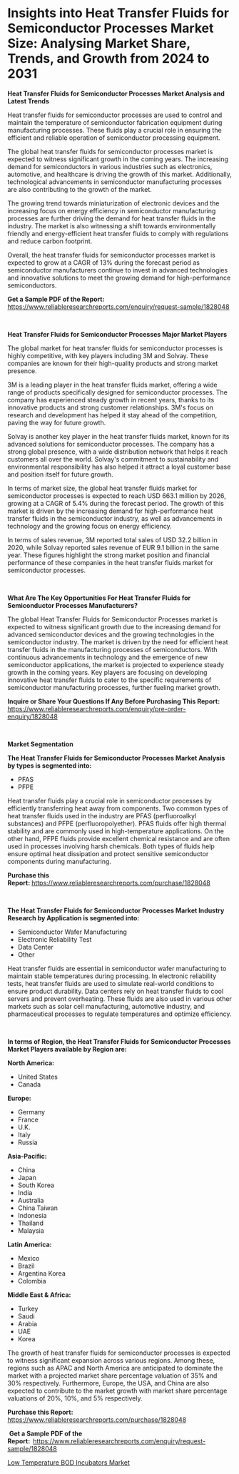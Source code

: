 <p><h1>Insights into Heat Transfer Fluids for Semiconductor Processes Market Size: Analysing Market Share, Trends, and Growth from 2024 to 2031</h1></p><p><strong>Heat Transfer Fluids for Semiconductor Processes Market Analysis and Latest Trends</strong></p>
<p><p>Heat transfer fluids for semiconductor processes are used to control and maintain the temperature of semiconductor fabrication equipment during manufacturing processes. These fluids play a crucial role in ensuring the efficient and reliable operation of semiconductor processing equipment.</p><p>The global heat transfer fluids for semiconductor processes market is expected to witness significant growth in the coming years. The increasing demand for semiconductors in various industries such as electronics, automotive, and healthcare is driving the growth of this market. Additionally, technological advancements in semiconductor manufacturing processes are also contributing to the growth of the market.</p><p>The growing trend towards miniaturization of electronic devices and the increasing focus on energy efficiency in semiconductor manufacturing processes are further driving the demand for heat transfer fluids in the industry. The market is also witnessing a shift towards environmentally friendly and energy-efficient heat transfer fluids to comply with regulations and reduce carbon footprint.</p><p>Overall, the heat transfer fluids for semiconductor processes market is expected to grow at a CAGR of 13% during the forecast period as semiconductor manufacturers continue to invest in advanced technologies and innovative solutions to meet the growing demand for high-performance semiconductors.</p></p>
<p><strong>Get a Sample PDF of the Report:&nbsp;</strong> <a href="https://www.reliableresearchreports.com/enquiry/request-sample/1828048">https://www.reliableresearchreports.com/enquiry/request-sample/1828048</a></p>
<p>&nbsp;</p>
<p><strong>Heat Transfer Fluids for Semiconductor Processes Major Market Players</strong></p>
<p><p>The global market for heat transfer fluids for semiconductor processes is highly competitive, with key players including 3M and Solvay. These companies are known for their high-quality products and strong market presence.</p><p>3M is a leading player in the heat transfer fluids market, offering a wide range of products specifically designed for semiconductor processes. The company has experienced steady growth in recent years, thanks to its innovative products and strong customer relationships. 3M's focus on research and development has helped it stay ahead of the competition, paving the way for future growth.</p><p>Solvay is another key player in the heat transfer fluids market, known for its advanced solutions for semiconductor processes. The company has a strong global presence, with a wide distribution network that helps it reach customers all over the world. Solvay's commitment to sustainability and environmental responsibility has also helped it attract a loyal customer base and position itself for future growth.</p><p>In terms of market size, the global heat transfer fluids market for semiconductor processes is expected to reach USD 663.1 million by 2026, growing at a CAGR of 5.4% during the forecast period. The growth of this market is driven by the increasing demand for high-performance heat transfer fluids in the semiconductor industry, as well as advancements in technology and the growing focus on energy efficiency.</p><p>In terms of sales revenue, 3M reported total sales of USD 32.2 billion in 2020, while Solvay reported sales revenue of EUR 9.1 billion in the same year. These figures highlight the strong market position and financial performance of these companies in the heat transfer fluids market for semiconductor processes.</p></p>
<p>&nbsp;</p>
<p><strong>What Are The Key Opportunities For Heat Transfer Fluids for Semiconductor Processes Manufacturers?</strong></p>
<p><p>The global Heat Transfer Fluids for Semiconductor Processes market is expected to witness significant growth due to the increasing demand for advanced semiconductor devices and the growing technologies in the semiconductor industry. The market is driven by the need for efficient heat transfer fluids in the manufacturing processes of semiconductors. With continuous advancements in technology and the emergence of new semiconductor applications, the market is projected to experience steady growth in the coming years. Key players are focusing on developing innovative heat transfer fluids to cater to the specific requirements of semiconductor manufacturing processes, further fueling market growth.</p></p>
<p><strong>Inquire or Share Your Questions If Any Before Purchasing This Report:</strong> <a href="https://www.reliableresearchreports.com/enquiry/pre-order-enquiry/1828048">https://www.reliableresearchreports.com/enquiry/pre-order-enquiry/1828048</a></p>
<p>&nbsp;</p>
<p><strong>Market Segmentation</strong></p>
<p><strong>The Heat Transfer Fluids for Semiconductor Processes Market Analysis by types is segmented into:</strong></p>
<p><ul><li>PFAS</li><li>PFPE</li></ul></p>
<p><p>Heat transfer fluids play a crucial role in semiconductor processes by efficiently transferring heat away from components. Two common types of heat transfer fluids used in the industry are PFAS (perfluoroalkyl substances) and PFPE (perfluoropolyether). PFAS fluids offer high thermal stability and are commonly used in high-temperature applications. On the other hand, PFPE fluids provide excellent chemical resistance and are often used in processes involving harsh chemicals. Both types of fluids help ensure optimal heat dissipation and protect sensitive semiconductor components during manufacturing.</p></p>
<p><strong>Purchase this Report:&nbsp;</strong><a href="https://www.reliableresearchreports.com/purchase/1828048">https://www.reliableresearchreports.com/purchase/1828048</a></p>
<p>&nbsp;</p>
<p><strong>The Heat Transfer Fluids for Semiconductor Processes Market Industry Research by Application is segmented into:</strong></p>
<p><ul><li>Semiconductor Wafer Manufacturing</li><li>Electronic Reliability Test</li><li>Data Center</li><li>Other</li></ul></p>
<p><p>Heat transfer fluids are essential in semiconductor wafer manufacturing to maintain stable temperatures during processing. In electronic reliability tests, heat transfer fluids are used to simulate real-world conditions to ensure product durability. Data centers rely on heat transfer fluids to cool servers and prevent overheating. These fluids are also used in various other markets such as solar cell manufacturing, automotive industry, and pharmaceutical processes to regulate temperatures and optimize efficiency.</p></p>
<p>&nbsp;</p>
<p><strong>In terms of Region, the Heat Transfer Fluids for Semiconductor Processes Market Players available by Region are:</strong></p>
<p>
    <p> <strong> North America: </strong>
        <ul>
            <li>United States</li>
            <li>Canada</li>
        </ul>
        </p> 
    <p> <strong> Europe: </strong>
        <ul>
            <li>Germany</li>
            <li>France</li>
            <li>U.K.</li>
            <li>Italy</li>
            <li>Russia</li>
        </ul>
        </p> 
    <p> <strong> Asia-Pacific: </strong>
        <ul>
            <li>China</li>
            <li>Japan</li>
            <li>South Korea</li>
            <li>India</li>
            <li>Australia</li>
            <li>China Taiwan</li>
            <li>Indonesia</li>
            <li>Thailand</li>
            <li>Malaysia</li>
        </ul>
        </p> 
    <p> <strong> Latin America: </strong>
        <ul>
            <li>Mexico</li>
            <li>Brazil</li>
            <li>Argentina Korea</li>
            <li>Colombia</li>
        </ul>
        </p> 
    <p> <strong> Middle East & Africa: </strong>
        <ul>
            <li>Turkey</li>
            <li>Saudi</li>
            <li>Arabia</li>
            <li>UAE</li>
            <li>Korea</li>
        </ul>
    </p>
    </p>
<p><p>The growth of heat transfer fluids for semiconductor processes is expected to witness significant expansion across various regions. Among these, regions such as APAC and North America are anticipated to dominate the market with a projected market share percentage valuation of 35% and 30% respectively. Furthermore, Europe, the USA, and China are also expected to contribute to the market growth with market share percentage valuations of 20%, 10%, and 5% respectively.</p></p>
<p><strong>Purchase this Report: </strong><a href="https://www.reliableresearchreports.com/purchase/1828048">https://www.reliableresearchreports.com/purchase/1828048</a></p>
<p>&nbsp;<strong>Get a Sample PDF of the Report:&nbsp;&nbsp;</strong><a href="https://www.reliableresearchreports.com/enquiry/request-sample/1828048">https://www.reliableresearchreports.com/enquiry/request-sample/1828048</a></p>
<p><strong></strong></p>
<p><p><a href="https://angry-finch-aaf.notion.site/Low-Temperature-BOD-Incubators-Market-Size-Share-Trends-Analysis-Report-By-Application-Regional--d619caa3075b4112b09584be2b21979a">Low Temperature BOD Incubators Market</a></p></p>